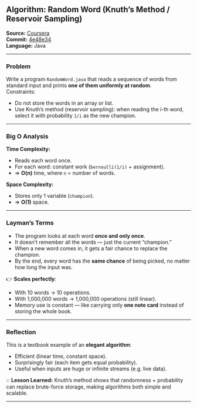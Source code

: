## Algorithm: Random Word (Knuth’s Method / Reservoir Sampling)

**Source:** [Coursera](https://www.coursera.org/learn/algorithms-part1)  
**Commit:** [4e48e34](https://github.com/josimar-silva/kaizen/commit/4e48e34a4372e6015c2af1655438b72534f32fc6)  
**Language:** Java  

---

### Problem
Write a program `RandomWord.java` that reads a sequence of words from standard input and prints **one of them uniformly at random**.  
Constraints:  
- Do not store the words in an array or list.  
- Use Knuth’s method (reservoir sampling): when reading the *i*-th word, select it with probability `1/i` as the new champion.  

---

### Big O Analysis

**Time Complexity:**  
- Reads each word once.  
- For each word: constant work (`bernoulli(1/i)` + assignment).  
- ⇒ **O(n)** time, where `n` = number of words.  

**Space Complexity:**  
- Stores only 1 variable (`champion`).  
- ⇒ **O(1)** space.  

---

### Layman’s Terms

- The program looks at each word **once and only once**.  
- It doesn’t remember all the words — just the current “champion.”  
- When a new word comes in, it gets a fair chance to replace the champion.  
- By the end, every word has the **same chance** of being picked, no matter how long the input was.  

👉 **Scales perfectly**:  
- With 10 words → 10 operations.  
- With 1,000,000 words → 1,000,000 operations (still linear).  
- Memory use is constant — like carrying only **one note card** instead of storing the whole book.  

---

### Reflection

This is a textbook example of an **elegant algorithm**:  
- Efficient (linear time, constant space).  
- Surprisingly fair (each item gets equal probability).  
- Useful when inputs are huge or infinite streams (e.g. live data).  

💡 **Lesson Learned:** Knuth’s method shows that randomness + probability can replace brute-force storage, making algorithms both simple and scalable.

---
